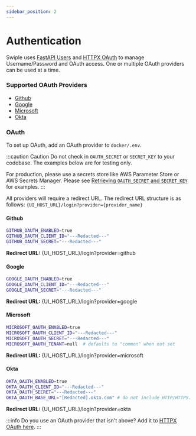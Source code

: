 ```yaml
---
sidebar_position: 2
---
```


# Authentication

Swiple uses [FastAPI Users](https://fastapi-users.github.io/fastapi-users/) and [HTTPX OAuth](https://frankie567.github.io/httpx-oauth/) to manage Username/Password and OAuth access. One or multiple OAuth providers can be used at a time.

### Supported OAuth Providers
* [Github](#github)
* [Google](#google)
* [Microsoft](#microsoft)
* [Okta](#okta)

### OAuth

To set up OAuth, add an OAuth provider to `docker/.env`.

:::caution Caution
Do not check in `OAUTH_SECRET` or `SECRET_KEY` to your codebase. The examples below are for testing only.

For production, please use a secrets store like AWS Parameter Store or AWS Secrets Manager. Please see [Retrieving `OAUTH_SECRET` and `SECRET_KEY`](#retrieving-oauth_secret-and-secret_key) for examples.
:::

All providers will require a redirect URL. The redirect URL structure is as follows:
`{UI_HOST_URL}/login?provider={provider_name}`


#### Github
```bash
GITHUB_OAUTH_ENABLED=true
GITHUB_OAUTH_CLIENT_ID="---Redacted---"
GITHUB_OAUTH_SECRET="---Redacted---"
```
**Redirect URL:** {UI_HOST_URL}/login?provider=github

#### Google
```bash
GOOGLE_OAUTH_ENABLED=true
GOOGLE_OAUTH_CLIENT_ID="---Redacted---"
GOOGLE_OAUTH_SECRET="---Redacted---"
```
**Redirect URL:** {UI_HOST_URL}/login?provider=google

#### Microsoft
```bash
MICROSOFT_OAUTH_ENABLED=true
MICROSOFT_OAUTH_CLIENT_ID="---Redacted---"
MICROSOFT_OAUTH_SECRET="---Redacted---"
MICROSOFT_OAUTH_TENANT=null  # defaults to "common" when not set
```
**Redirect URL:** {UI_HOST_URL}/login?provider=microsoft

#### Okta
```bash
OKTA_OAUTH_ENABLED=true
OKTA_OAUTH_CLIENT_ID="---Redacted---"
OKTA_OAUTH_SECRET="---Redacted---"
OKTA_OAUTH_BASE_URL="[Redacted].okta.com" # do not include HTTP/HTTPS. HTTPS is used.
```
**Redirect URL:** {UI_HOST_URL}/login?provider=okta
<br />

:::info
Do you use an OAuth provider that isn't above? Add it to [HTTPX OAuth here](https://github.com/frankie567/httpx-oauth/tree/master/httpx_oauth/clients).
:::
